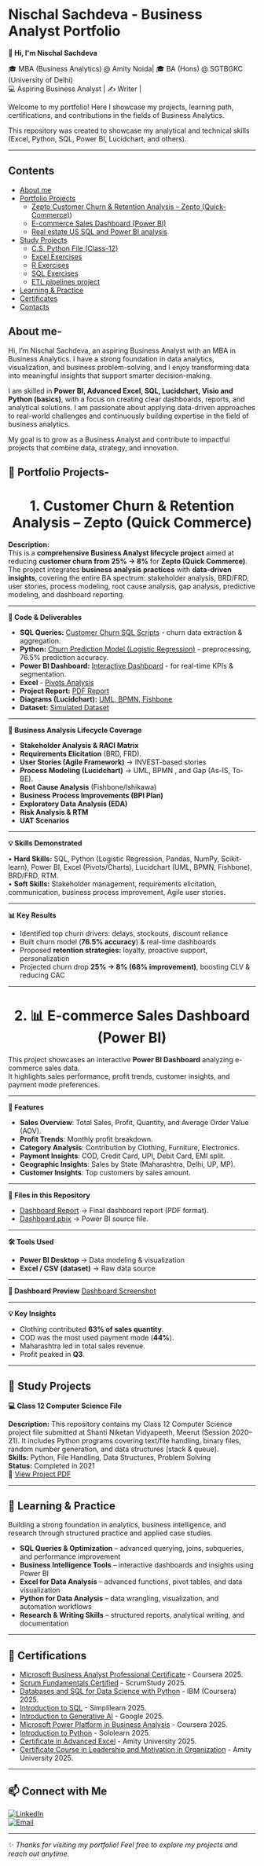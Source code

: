 # Nischal Sachdeva - Business Analyst Portfolio 
**👋 Hi, I'm Nischal Sachdeva** 

🎓 MBA (Business Analytics) @ Amity Noida| 🎓 BA (Hons) @ SGTBGKC (University of Delhi) <br>
💻 Aspiring Business Analyst | ✍️ Writer |  

Welcome to my portfolio! Here I showcase my projects, learning path, certifications, and contributions in the fields of Business Analytics. 

This repository was created to showcase my analytical and technical skills (Excel, Python, SQL, Power BI, Lucidchart, and others).

---
## Contents
* [About me](#about-me-)
* [Portfolio Projects](#-portfolio-projects-)
  - [Zepto Customer Churn & Retention Analysis – Zepto (Quick-Commerce)](#customer-churn-zepto))
  - [E-commerce Sales Dashboard (Power BI)](#ecom-sales-dashboard)
  - [Real estate US SQL and Power BI analysis](#real-estate-us-sql-and-power-bi-analysis)
* [Study Projects](#-study-projects)
  - [C.S. Python File (Class-12)](#cs-python-file)
  - [Excel Exercises](#excel-exercises)
  - [R Exercises](#r-exercises)
  - [SQL Exercises](#sql-exercises)
  - [ETL pipelines project](#etl-pipelines-project)
* [Learning & Practice](#-learning--practice)
* [Certificates](#-certifications)
* [Contacts](#-connect-with-me)

## About me-
Hi, I’m Nischal Sachdeva, an aspiring Business Analyst with an MBA in Business Analytics. I have a strong foundation in data analytics, visualization, and business problem-solving, and I enjoy transforming data into meaningful insights that support smarter decision-making.

I am skilled in **Power BI, Advanced Excel, SQL, Lucidchart, Visio and Python (basics)**, with a focus on creating clear dashboards, reports, and analytical solutions. I am passionate about applying data-driven approaches to real-world challenges and continuously building expertise in the field of business analytics.

My goal is to grow as a Business Analyst and contribute to impactful projects that combine data, strategy, and innovation.

## 📂 Portfolio Projects-
<h1 id="customer-churn-zepto" align="center">1. Customer Churn & Retention Analysis – Zepto (Quick Commerce)</h1>

**Description:**  
This is a **comprehensive Business Analyst lifecycle project** aimed at reducing **customer churn from 25% → 8%** for **Zepto (Quick Commerce)**.  
The project integrates **business analysis practices** with **data-driven insights**, covering the entire BA spectrum: stakeholder analysis, BRD/FRD, user stories, process modeling, root cause analysis, gap analysis, predictive modeling, and dashboard reporting.

---

**📂 Code & Deliverables**
- **SQL Queries:** [Customer Churn SQL Scripts](https://github.com/nischalsachdeva13/Nischal_Sachdeva/blob/main/Zepto%20Churn%20and%20Retention%20Analysis/Churn%20SQL%20Zepto.sql) - churn data extraction & aggregation.
- **Python:** [Churn Prediction Model (Logistic Regression)](https://github.com/nischalsachdeva13/Nischal_Sachdeva/blob/main/Zepto%20Churn%20and%20Retention%20Analysis/Prediction%20-%20Zepto.py) - preprocessing, 76.5% prediction accuracy.
- **Power BI Dashboard:** [Interactive Dashboard](https://github.com/nischalsachdeva13/Nischal_Sachdeva/blob/main/Zepto%20Churn%20and%20Retention%20Analysis/psw%20final.png) - for real-time KPIs & segmentation.
- **Excel** - [Pivots Analysis](https://github.com/nischalsachdeva13/Nischal_Sachdeva/blob/main/Zepto%20Churn%20and%20Retention%20Analysis/Pivot%20Tables.png)
- **Project Report:** [PDF Report](https://github.com/nischalsachdeva13/Nischal_Sachdeva/blob/main/Zepto%20Churn%20and%20Retention%20Analysis/Portfolio%20Project%20(16).pdf) 
- **Diagrams (Lucidchart):** [UML, BPMN, Fishbone](https://github.com/nischalsachdeva13/Nischal_Sachdeva/blob/main/Zepto%20Churn%20and%20Retention%20Analysis/Lucidcharts.jpg)  
- **Dataset:** [Simulated Dataset](https://github.com/nischalsachdeva13/Nischal_Sachdeva/blob/main/Zepto%20Churn%20and%20Retention%20Analysis/zepto_churn_10000%20(1).xlsx)  

---

**🔑 Business Analysis Lifecycle Coverage**
- **Stakeholder Analysis & RACI Matrix** 
- **Requirements Elicitation** (BRD, FRD).
- **User Stories (Agile Framework)** → INVEST-based stories
- **Process Modeling (Lucidchart)** → UML, BPMN , and Gap (As-IS, To-BE).  
- **Root Cause Analysis** (Fishbone/Ishikawa)
- **Business Process Improvements (BPI Plan)**
- **Exploratory Data Analysis (EDA)**
- **Risk Analysis & RTM**
- **UAT Scenarios**

---

**💡 Skills Demonstrated** <br>

•	**Hard Skills:** SQL, Python (Logistic Regression, Pandas, NumPy, Scikit-learn), Power BI, Excel (Pivots/Charts), Lucidchart (UML, BPMN, Fishbone), BRD/FRD, RTM. <br>
•	**Soft Skills:** Stakeholder management, requirements elicitation, communication, business process improvement, Agile user stories.

---

**📊 Key Results**
- Identified top churn drivers: delays, stockouts, discount reliance  
- Built churn model (**76.5% accuracy**) & real-time dashboards  
- Proposed **retention strategies:** loyalty, proactive support, personalization  
- Projected churn drop **25% → 8% (68% improvement)**, boosting CLV & reducing CAC  

---

<h1 id="ecom-sales-dashboard" align="center">2. 📊 E-commerce Sales Dashboard (Power BI)</h1>

This project showcases an interactive **Power BI Dashboard** analyzing e-commerce sales data.  
It highlights sales performance, profit trends, customer insights, and payment mode preferences.

---

**🚀 Features**
- **Sales Overview**: Total Sales, Profit, Quantity, and Average Order Value (AOV).
- **Profit Trends**: Monthly profit breakdown.
- **Category Analysis**: Contribution by Clothing, Furniture, Electronics.
- **Payment Insights**: COD, Credit Card, UPI, Debit Card, EMI split.
- **Geographic Insights**: Sales by State (Maharashtra, Delhi, UP, MP).
- **Customer Insights**: Top customers by sales amount.

---

**📂 Files in this Repository**
- [Dashboard Report](https://github.com/nischalsachdeva13/Nischal_Sachdeva/blob/main/~Ecommerce%20Sales%20Dashboard%20(Power%20BI)/PowerBI_Sales_Dashboard_Report.pdf) → Final dashboard report (PDF format).
- [Dashboard.pbix](https://github.com/nischalsachdeva13/Nischal_Sachdeva/blob/main/~Ecommerce%20Sales%20Dashboard%20(Power%20BI)/Nischal%20Daashboard.pbix) → Power BI source file.

---

**🛠️ Tools Used**
- **Power BI Desktop** → Data modeling & visualization  
- **Excel / CSV (dataset)** → Raw data source  

---

**📸 Dashboard Preview**
[Dashboard Screenshot](https://github.com/nischalsachdeva13/Nischal_Sachdeva/blob/main/~Ecommerce%20Sales%20Dashboard%20(Power%20BI)/Nischal%20Dashboard.pdf)

---

**💡 Key Insights**
- Clothing contributed **63% of sales quantity**.
- COD was the most used payment mode (**44%**).
- Maharashtra led in total sales revenue.  
- Profit peaked in **Q3**.

---
## 📅 Study Projects
<a name="cs-python-file"></a> **💻 Class 12 Computer Science File**<br> 

**Description:** This repository contains my Class 12 Computer Science project file submitted at Shanti Niketan Vidyapeeth, Meerut (Session 2020–21). It includes Python programs covering text/file handling, binary files, random number generation, and data structures (stack & queue).  
**Skills:** Python, File Handling, Data Structures, Problem Solving  
**Status:** Completed in 2021  
📄 [View Project PDF](https://github.com/nischalsachdeva13/Nischal_Sachdeva/blob/main/Nischal%20Sachdeva%20C.S.%20File%20(1).pdf)

---
## 📘 Learning & Practice  
Building a strong foundation in analytics, business intelligence, and research through structured practice and applied case studies.  

- **SQL Queries & Optimization** – advanced querying, joins, subqueries, and performance improvement  
- **Business Intelligence Tools** – interactive dashboards and insights using Power BI  
- **Excel for Data Analysis** – advanced functions, pivot tables, and data visualization  
- **Python for Data Analysis** – data wrangling, visualization, and automation workflows  
- **Research & Writing Skills** – structured reports, analytical writing, and documentation  


---

## 📜 Certifications  

- [Microsoft Business Analyst Professional Certificate](https://github.com/nischalsachdeva13/Nischal_Sachdeva/blob/main/Certificates/Microsoft%20BA.pdf) - Coursera 2025.
- [Scrum Fundamentals Certified](https://github.com/nischalsachdeva13/Nischal_Sachdeva/blob/main/Certificates/ScrumFundamentalsCertified-NischalSachdeva-1095085%202.pdf) - ScrumStudy 2025.
- [Databases and SQL for Data Science with Python](https://github.com/nischalsachdeva13/Nischal_Sachdeva/blob/main/Certificates/IBM.pdf) - IBM (Coursera) 2025.
- [Introduction to SQL](https://github.com/nischalsachdeva13/Nischal_Sachdeva/blob/main/Certificates/4309_8832326.pdf) - Simplilearn 2025.
- [Introduction to Generative AI](https://github.com/nischalsachdeva13/Nischal_Sachdeva/blob/main/Certificates/L%26M.pdf) - Google 2025.
- [Microsoft Power Platform in Business Analysis](https://github.com/nischalsachdeva13/Nischal_Sachdeva/blob/main/Certificates/Power%20Platform.pdf) - Coursera 2025.
- [Introduction to Python](https://github.com/nischalsachdeva13/Nischal_Sachdeva/blob/main/Certificates/Python%20Certificate.pdf) - Sololearn 2025.
- [Certificate in Advanced Excel](https://github.com/nischalsachdeva13/Nischal_Sachdeva/blob/main/Certificates/Advanced%20Excel.pdf) - Amity University 2025.
- [Certificate Course in Leadership and Motivation in Organization](https://github.com/nischalsachdeva13/Nischal_Sachdeva/blob/main/Certificates/L%26M.pdf) - Amity University 2025.

---

## 📫 Connect with Me  

[![LinkedIn](https://img.shields.io/badge/LinkedIn-blue?style=for-the-badge&logo=linkedin)](https://www.linkedin.com/in/nischal-sachdeva-0a0aab185?utm_source=share&utm_campaign=share_via&utm_content=profile&utm_medium=ios_app)  
[![Email](https://img.shields.io/badge/Email-red?style=for-the-badge&logo=gmail&logoColor=white)](mailto:nischalsachdeva18@gmail.com)  

---

✨ *Thanks for visiting my portfolio! Feel free to explore my projects and reach out anytime.*  
